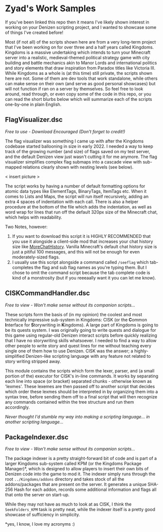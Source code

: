 # Zyad's Work Samples

If you've been linked this repo then it means I've likely shown interest in working on your Denizen scripting project, and I wanted to showcase some of things I've created before!

Most (if not all) of the scripts shown here are from a very long-term project that I've been working on for over three and a half years called Kingdoms. Kingdoms is a massive undertaking which intends to turn your Minecraft server into a realistic, medieval-themed political strategy game with city building and battle mechanics akin to Manor Lords and international politics and story elements that draw inspiration from Paradox titles like Victoria III. While Kingdoms as a whole is (at this time) still private, the scripts shown here are not. Some of them are dev tools that work standalone, while others can make sense on their own (and serve as good personal showcases) but will not function if ran on a server by themselves. So feel free to look around, read through, or even copy some of the code in this repo, or you can read the short blurbs below which will summarize each of the scripts one-by-one in plain English.

## FlagVisualizer.dsc
*Free to use - Download Encouraged (Don't forget to credit!)*

The flag visualizer was something I came up with after the Kingdoms codebase started ballooning in size in early 2022. I needed a way to keep track of the growing number (and size) of flags saved on my test server, and the default Denizen view just wasn't cutting it for me anymore. The flag visualizer simplifies complex flag submaps into a cascade view with sub-mapped relations clearly shown with nesting levels (see below).

< insert picture >

The script works by having a number of default formatting options for atomic data types like ElementTags, BinaryTags, ItemTags etc. When it comes to Lists and Maps, the script will run itself recursively, adding an extra 4 spaces of indentation with each call. There is also a helper procedure at the bottom of the file which adds the indentation, as well as word wrap for lines that run off the default 320px size of the Minecraft chat, which helps with readability.

Two Notes, however:
1. If you want to download this script it is HIGHLY RECOMMENDED that you use it alongside a client-side mod that increases your chat history size like [MoreChatHistory](https://modrinth.com/mod/morechathistory). Vanilla Minecraft's default chat history size is just a pitiful 100 messages, and this will not be enough for even moderately-sized flags.
2. I usually use this script alongside a command called `/seeflag` which tab-completes the flag and sub flag names as you're typing them. But I chose to omit the command script because the tab complete code is kind of a monstrosity (but if you reeeaally want it you can let me know).

## CISKCommandHandler.dsc
*Free to view - Won't make sense without its companion scripts...*

These scripts form the basis of (in my opinion) the coolest and most technically impressive sub-system in Kingdoms: CISK (or the **C**ommon **I**nterface for **S**torywriting in **K**ingdoms). A large part of Kingdoms is going to be its quests system. I was originally going to write quests and dialogue for this game using regular-old Denizen interact scripts before quickly realizing that I have no storywriting skills whatsoever. I needed to find a way to allow other people to write story and quest lines for me without teaching every single one of them how to use Denizen. CISK was the answer; a highly-simplified Denizen-like scripting language with any feature not related to story writing stripped away.

This module contains the scripts which form the lexer, parser, and (a small portion of the) executor for CISK's in-line commands. It works by separating each line into space (or bracket) separated chunks - otherwise known as 'lexmes'. These lexemes are then passed off to another script that decides which order these lexmes should be interpreted in by organizing them into a syntax tree, before sending them off to a final script that will then recognize any commands contained within the tree structure and run them accordingly.

*Never thought I'd stumble my way into making a scripting language... in another scripting language...*

## PackageIndexer.dsc
*Free to view - Won't make sense without its companion scripts...*

The package indexer is a pretty straight-forward bit of code and is part of a larger Kingdoms sub-system called KPM (or the Kingdoms Package Manager)*, which is designed to allow players to insert their own bits of Denizen code into the game to mod it. The indexer simply runs through the root `../Kingdoms/addons` directory and takes stock of all the addons/packages that are present on the server. It generates a unique SHA-256 Hash for each addon, records some additional information and flags all that onto the server on start-up.

While they may not have as much to look at as CISK, I think the `SeekFolders_KPM` task is pretty neat, while the indexer itself is a pretty good showcase of sufficiency in simplicity.

*yes, I know, I love my acronyms :)